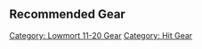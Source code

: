 ## Recommended Gear

[Category: Lowmort 11-20 Gear](Category:_Lowmort_11-20_Gear "wikilink")
[Category: Hit Gear](Category:_Hit_Gear "wikilink")
